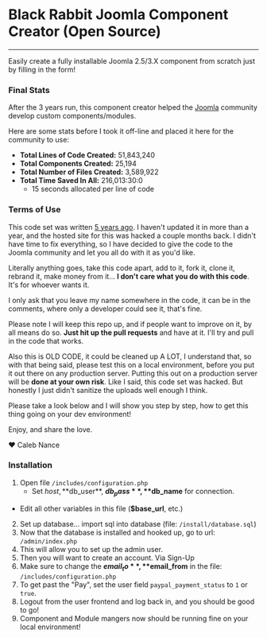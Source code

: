 # Black Rabbit Joomla Component Creator (Open Source)

---

Easily create a fully installable Joomla 2.5/3.X component from scratch just by filling in the form!

### Final Stats

After the 3 years run, this component creator helped the [Joomla](https://www.joomla.org) community develop custom components/modules.

Here are some stats before I took it off-line and placed it here for the community to use:

* **Total Lines of Code Created:** 51,843,240
* **Total Components Created:** 25,194
* **Total Number of Files Created:** 3,589,922
* **Total Time Saved In All:** 216,013:30:0
	* 15 seconds allocated per line of code

### Terms of Use

This code set was written [5 years ago](https://twitter.com/calebnance/status/335807921076178944). I haven't updated it in more than a year, and the hosted site for this was hacked a couple months back. I didn't have time to fix everything, so I have decided to give the code to the Joomla community and let you all do with it as you'd like.

Literally anything goes, take this code apart, add to it, fork it, clone it, rebrand it, make money from it... **I don't care what you do with this code**. It's for whoever wants it.

I only ask that you leave my name somewhere in the code, it can be in the comments, where only a developer could see it, that's fine.

Please note I will keep this repo up, and if people want to improve on it, by all means do so. **Just hit up the pull requests** and have at it. I'll try and pull in the code that works.

Also this is OLD CODE, it could be cleaned up A LOT, I understand that, so with that being said, please test this on a local environment, before you put it out there on any production server. Putting this out on a production server will be **done at your own risk**. Like I said, this code set was hacked. But honestly I just didn't sanitize the uploads well enough I think.

Please take a look below and I will show you step by step, how to get this thing going on your dev environment!

Enjoy, and share the love.

:heart: Caleb Nance

### Installation

1. Open file `/includes/configuration.php`
	* Set $host, **$db_user**, **$db_pass**, **$db_name** for connection.
  * Edit all other variables in this file (**$base_url**, etc.)
2. Set up database... import sql into database (file: `/install/database.sql`)
3. Now that the database is installed and hooked up, go to url: `/admin/index.php`
4. This will allow you to set up the admin user.
5. Then you will want to create an account. Via Sign-Up
6. Make sure to change the **$email_to**, **$email_from** in the file: `/includes/configuration.php`
7. To get past the "Pay", set the user field `paypal_payment_status` to `1` or `true`.
8. Logout from the user frontend and log back in, and you should be good to go!
9. Component and Module mangers now should be running fine on your local environment!
